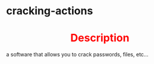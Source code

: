 # cracking-actions
<div style="text-align: center; color: red;">
  <h1>Description</h1>
</div>
a software that allows you to crack passwords, files, etc...
